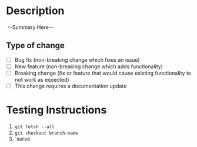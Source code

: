# Description
 --Summary Here--
## Type of change
- [ ] Bug fix (non-breaking change which fixes an issue)
- [ ] New feature (non-breaking change which adds functionality)
- [ ] Breaking change (fix or feature that would cause existing functionality to not work as expected)
- [ ] This change requires a documentation update
# Testing Instructions
1. `git fetch --all`
2. `git checkout branch-name`
3. `serve
